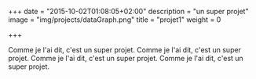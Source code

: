 +++
date = "2015-10-02T01:08:05+02:00"
description = "un super projet"
image = "img/projects/dataGraph.png"
title = "projet1"
weight = 0

+++

Comme je l'ai dit, c'est un super projet.
Comme je l'ai dit, c'est un super projet.
Comme je l'ai dit, c'est un super projet.
Comme je l'ai dit, c'est un super projet.

